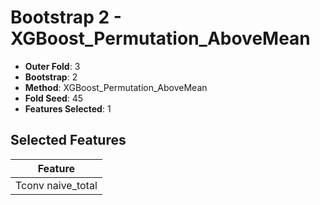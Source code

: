 # Bootstrap 2 - XGBoost_Permutation_AboveMean

- **Outer Fold**: 3
- **Bootstrap**: 2
- **Method**: XGBoost_Permutation_AboveMean
- **Fold Seed**: 45
- **Features Selected**: 1

## Selected Features

| Feature |
|---------|
| Tconv naive_total |

